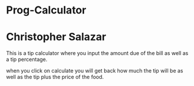 # Prog-Calculator
# Christopher Salazar

This is a tip calculator where you input the amount due of the bill as well as a tip percentage.

when you click on calculate you will get back how much the tip will be as well as the tip plus the price of the food.

